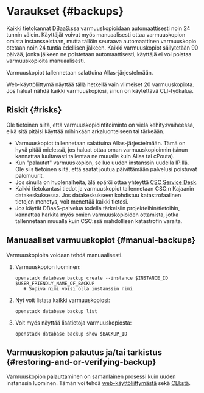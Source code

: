 
# Varaukset {#backups}

Kaikki tietokannat DBaaS:ssa varmuuskopioidaan automaattisesti noin 24 tunnin välein. Käyttäjät voivat myös manuaalisesti ottaa varmuuskopion omista instansseistaan, mutta tällöin seuraava automaattinen varmuuskopio otetaan noin 24 tuntia edellisen jälkeen. Kaikki varmuuskopiot säilytetään 90 päivää, jonka jälkeen ne poistetaan automaattisesti, käyttäjä ei voi poistaa varmuuskopioita manuaalisesti.

Varmuuskopiot tallennetaan salattuina Allas-järjestelmään.
<!-- TODO Haluaisin dokumentaatiomme mainitsevan, miten varmuuskopio toimiii taustalla esim. -->

Web-käyttöliittymä näyttää tällä hetkellä vain viimeiset 20 varmuuskopiota. Jos haluat nähdä kaikki varmuuskopiosi, sinun on käytettävä CLI-työkalua.

## Riskit {#risks}

Ole tietoinen siitä, että varmuuskopiointitoiminto on vielä kehitysvaiheessa, eikä sitä pitäisi käyttää mihinkään arkaluonteiseen tai tärkeään.

* Varmuuskopiot tallennetaan salattuina Allas-järjestelmään. Tämä on hyvä pitää mielessä, jos haluat ottaa oman varmuuskopioinnin (sinun kannattaa luultavasti tallentaa ne muualle kuin Allas tai cPouta).
* Kun "palautat" varmuuskopion, se luo uuden instanssin uudella IP:llä. Ole siis tietoinen siitä, että saatat joutua päivittämään palvelusi poistuvat palomuurit.
* Jos sinulla on huolenaiheita, älä epäröi ottaa yhteyttä [CSC Service Desk](../../support/contact.md).
* Kaikki tietokantasi tiedot ja varmuuskopiot tallennetaan CSC:n Kajaanin datakeskuksessa. Jos datakeskukseen kohdistuu katastrofaalinen tietojen menetys, voit menettää kaikki tietosi.
* Jos käytät DBaaS-palvelua todella tärkeisiin projekteihin/tietoihin, kannattaa harkita myös omien varmuuskopioiden ottamista, jotka tallennetaan muualla kuin CSC:ssä mahdollisen katastrofin varalta.

## Manuaaliset varmuuskopiot {#manual-backups}

Varmuuskopioita voidaan tehdä manuaalisesti.

1. Varmuuskopion luominen:

    ```
    openstack database backup create --instance $INSTANCE_ID $USER_FRIENDLY_NAME_OF_BACKUP
       # Sopiva nimi voisi olla instanssin nimi
    ```

2. Nyt voit listata kaikki varmuuskopiosi:

    ```
    openstack database backup list
    ```

3. Voit myös näyttää lisätietoja varmuuskopiosta:

    ```
    openstack database backup show $BACKUP_ID
    ```

## Varmuuskopion palautus ja/tai tarkistus {#restoring-and-or-verifying-backup}

Varmuuskopion palauttaminen on samanlainen prosessi kuin uuden instanssin luominen. Tämän voi tehdä [web-käyttöliittymästä](web-interface.md) sekä [CLI:stä](cli.md).
